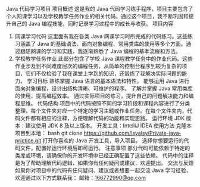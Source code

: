Java 代码学习项目
项目概述
这是我的 Java 代码学习练手程序，项目主要包含了个人网课学习以及学校教学任务作业的相关代码。通过这个项目，我不断巩固和提升自己的 Java 编程技能，同时记录学习过程中的成长与收获。
项目内容
1. 网课学习代码
这里面有我在各类 Java 网课学习时所完成的代码练习。这些练习涵盖了 Java 的基础语法、面向对象编程、常用类库的使用等多个方面。通过跟随网课的学习和实践，我逐渐熟悉了 Java 编程的基本流程和方法。
2. 学校教学任务作业
此部分包含了学校 Java 课程教学任务中的作业代码。这些作业涉及到不同难度层次的编程任务，从简单的控制台程序到较为复杂的项目，它们不仅检验了我在课堂上学到的知识，还锻炼了我解决实际问题的能力。
学习目标
熟练掌握 Java 语言的基本语法和特性。
能够运用 Java 进行面向对象编程，设计出结构清晰、可维护的程序。
了解并掌握 Java 常用类库的使用，提高编程效率。
通过实际项目的练习，提升自己的问题解决能力和编程思维。
代码结构
项目中的代码按照不同的学习阶段和课程内容进行了分类整理，每个文件夹对应一个特定的学习主题或作业任务。在每个文件夹内，代码文件都有相应的注释，方便理解代码的功能和实现思路。
运行环境
JDK 版本：建议使用 JDK 8 及以上版本。
开发工具：IntelliJ IDEA
使用方法
克隆本项目到本地：
bash
git clone https://github.com/lsyalsy/Private-java-prictice.git
打开你喜欢的 Java 开发工具，导入项目。
选择你想要运行的代码文件，配置好运行环境后即可运行。
注意事项
部分代码可能依赖于特定的类库或环境，请确保你的开发环境中已经正确配置了这些依赖。
代码中的注释是为了帮助理解代码逻辑，如果你有任何疑问或建议，欢迎提出。
交流与反馈
如果你对项目中的代码有任何疑问、建议或者想要一起交流 Java 学习经验，欢迎通过以下方式联系我：
邮箱：166772990@qq.com
